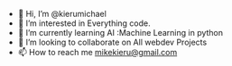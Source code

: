 - 👋 Hi, I’m @kierumichael
- 👀 I’m interested in Everything code.
- 🌱 I’m currently learning AI :Machine Learning in python
- 💞️ I’m looking to collaborate on All webdev Projects
- 📫 How to reach me mikekieru@gmail.com 

<!---
kierumichael/kierumichael is a ✨ special ✨ repository because its `README.md` (this file) appears on your GitHub profile.
You can click the Preview link to take a look at your changes.
--->

